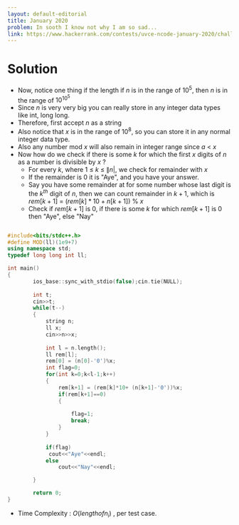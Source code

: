 ```yaml
---
layout: default-editorial
title: January 2020
problem: In sooth I know not why I am so sad...
link: https://www.hackerrank.com/contests/uvce-ncode-january-2020/challenges/antonio-is-melancholic
---
```

# Solution

* Now, notice one thing if the length if $n$ is in the range of $10^5$, then $n$ is in the range of $10^{10^5}$
* Since $n$ is very very big you can really store in any integer data types like int, long long.
* Therefore, first accept $n$ as a string
* Also notice that $x$ is in the range of $10^8$, so you can store it in any normal integer data type.
* Also any number mod $x$ will also remain in integer range since $a%x$ $<$ $x$
* Now how do we check if there is some $k$ for which the first $x$ digits of $n$ as a number is divisible by $x$ ?
  * For every $k$, where $1$ $\le$ $k$ $\le$ $\|n|$, we check for remainder with $x$
   * If the remainder is $0$ it is "Aye", and you have your answer.
   * Say you have some remainder at for some number whose last digit is the $k^{th}$ digit of $n$, then we can count remainder in $k+1$, which is
     $rem[k+1]$ = $(rem[k]*10+ n[k+1])$ % $x$ 
   * Check if $rem[k+1]$ is $0$, if there is some $k$ for which $rem[k+1]$ is $0$ then "Aye", else "Nay"  
   


~~~cpp

#include<bits/stdc++.h>
#define MOD(ll)(1e9+7)
using namespace std;
typedef long long int ll;

int main()
{
        ios_base::sync_with_stdio(false);cin.tie(NULL);
        
        int t;
        cin>>t;
        while(t--)
        {
            string n;
            ll x;
            cin>>n>>x;
            
            int l = n.length();
            ll rem[l];
            rem[0] = (n[0]-'0')%x;
            int flag=0;
            for(int k=0;k<l-1;k++)
            {
                rem[k+1] = (rem[k]*10+ (n[k+1]-'0'))%x;
                if(rem[k+1]==0)
                {
                    
                    flag=1;
                    break;
                }
            }
            
            if(flag)
             cout<<"Aye"<<endl;
            else
                cout<<"Nay"<<endl;

        }

        return 0;
}


~~~

* Time Complexity : $O(length of n_i)$ , per test case.
